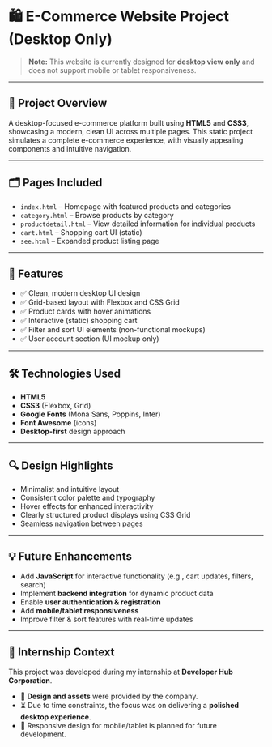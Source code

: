 # 🛍️ E-Commerce Website Project (Desktop Only)

> **Note:** This website is currently designed for **desktop view only** and does not support mobile or tablet responsiveness.

---

## 📌 Project Overview

A desktop-focused e-commerce platform built using **HTML5** and **CSS3**, showcasing a modern, clean UI across multiple pages. This static project simulates a complete e-commerce experience, with visually appealing components and intuitive navigation.

---

## 🗂️ Pages Included

* `index.html` – Homepage with featured products and categories
* `category.html` – Browse products by category
* `productdetail.html` – View detailed information for individual products
* `cart.html` – Shopping cart UI (static)
* `see.html` – Expanded product listing page

---

## 🚀 Features

* ✅ Clean, modern desktop UI design
* ✅ Grid-based layout with Flexbox and CSS Grid
* ✅ Product cards with hover animations
* ✅ Interactive (static) shopping cart
* ✅ Filter and sort UI elements (non-functional mockups)
* ✅ User account section (UI mockup only)

---

## 🛠️ Technologies Used

* **HTML5**
* **CSS3** (Flexbox, Grid)
* **Google Fonts** (Mona Sans, Poppins, Inter)
* **Font Awesome** (icons)
* **Desktop-first** design approach

---

## 🔍 Design Highlights

* Minimalist and intuitive layout
* Consistent color palette and typography
* Hover effects for enhanced interactivity
* Clearly structured product displays using CSS Grid
* Seamless navigation between pages

---

## 💡 Future Enhancements

* Add **JavaScript** for interactive functionality (e.g., cart updates, filters, search)
* Implement **backend integration** for dynamic product data
* Enable **user authentication & registration**
* Add **mobile/tablet responsiveness**
* Improve filter & sort features with real-time updates

---

## 🏢 Internship Context

This project was developed during my internship at **Developer Hub Corporation**.

* 🔧 **Design and assets** were provided by the company.
* ⏳ Due to time constraints, the focus was on delivering a **polished desktop experience**.
* 📱 Responsive design for mobile/tablet is planned for future development.
